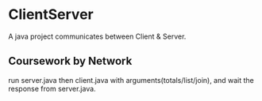 # ClientServer
A java project communicates between Client & Server.


## Coursework by Network


run server.java then client.java with arguments(totals/list/join), and wait the response from server.java.
